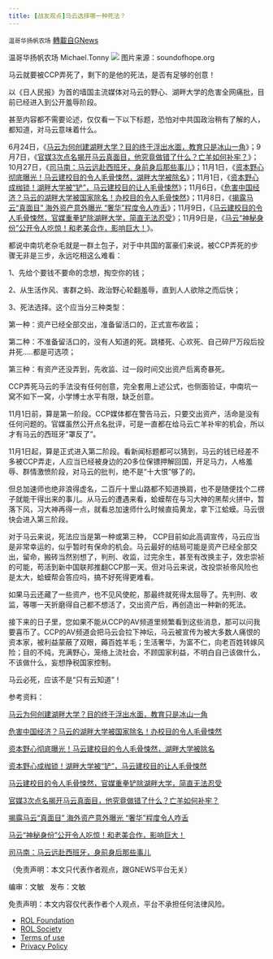 ```yaml
---
title: [战友观点]马云选择哪一种死法？
---
```

`温哥华扬帆农场` [轉載自GNews](https://gnews.org/zh-hans/1651986/)

温哥华扬帆农场  Michael.Tonny
![](https://assets.gnews.org/wp-content/uploads/2021/11/MAYUN.png)
图片来源：soundofhope.org

马云就要被CCP弄死了，剩下的是他的死法，是否有足够的创意！

以《日人民报》为首的墙国主流媒体对马云的野心、湖畔大学的危害全网痛批，目前已经进入到公开羞辱阶段。

甚至内容都不需要论述，仅仅看一下以下标题，恐怕对中共国政治稍有了解的人，都知道，对马云意味着什么。

6月24日，《[马云为何创建湖畔大学？目的终于浮出水面，教育只是冰山一角](https://www.ixigua.com/6977307936250921476?logTag=005379f92fb58fa26d61)》；9月7日，《[官媒3次点名揭开马云真面目，他究竟做错了什么？亡羊如何补牢？](https://www.ixigua.com/7005098124293341732?logTag=4d91245e38eafe584f28)》；10月27日，《[司马南：马云远赴西班牙，身前身后那些事儿](https://www.ixigua.com/7023609213117006368?logTag=108b79e2d0c80a931e3e)》；11月1日，《[资本野心彻底曝光！马云建校目的令人毛骨悚然，湖畔大学被除名](https://www.ixigua.com/7025481896494629390?logTag=67d79f63aa4290f20fdb)》；11月1日，《[资本野心成枷锁！湖畔大学被“铲”，马云建校目的让人毛骨悚然](https://www.ixigua.com/7025514107851768357?logTag=d28e0d57d5b0473f36f8)》；11月6日，《[危害中国经济？马云的湖畔大学被国家除名！办校目的令人毛骨悚然](https://www.ixigua.com/7027471582591189517?logTag=6e2952112389e961b100)》；11月8日，《[揭露马云“真面目” 海外资产意外曝光 “奢华”程度令人咋舌](https://www.ixigua.com/7028218495120867871?logTag=0080b619a875f50aaf94)》；11月9日，《[马云建校目的令人毛骨悚然，官媒重拳铲除湖畔大学，简直无法忍受](https://www.ixigua.com/7028494496526500360?logTag=f0e4d2d6f8291d14c0e4)》；11月9日是，《[马云“神秘身份”公开令人吃惊！和老美合作，影响巨大！](https://www.ixigua.com/7028427177590948388?logTag=90ef1dfe17599e505d08)》。

都说中南坑老杂毛就是一群土包子，对于中共国的富豪们来说，被CCP弄死的步骤无非是三步，永远吃相这么难看：

1、先给个要钱不要命的念想，掏空你的钱；

2、从生活作风、害群之蚂、政治野心轮翻羞辱，直到人人欲除之而后快；

3、死法选择。这个应当分三种类型：

第一种：资产已经全部交出，准备留活口的，正式宣布收监；

第二种：不准备留活口的，没有人知道的死。跳楼死、心欢死、自己碎尸万段后投井死…..都是可选项；

第三种：有资产还没弄到，先收监、过一段时间交出资产后离奇暴死。

CCP弄死马云的手法没有任何创意，完全套用上述公式，也侧面验证，中南坑一窝不如下一窝，小学博士水平有限，缺乏创意。

11月1日前，算是第一阶段。CCP媒体都在警告马云，只要交出资产，活命是没有任何问题的。官媒虽然公开点名批评，可是一直都在给马云亡羊补牢的机会，所以才有马云的西班牙“罩反了”。

11月1日起，算是正式进入第二阶段。看新闻标题都可以猜到，马云的钱已经差不多被CCP弄走，人应当已经被身边的20多位保镖押解回国，开足马力，人格羞辱、群情激愤阶段，对马云的批判，绝不是“十大恨”够了的。

但总加速师也绝非浪得虚名，二百斤十里山路都不知道换肩，也不是随便找个二楞子就能干得出来的事儿。从马云的遭遇来看，蛤蟆帮在与习大神的黑帮火拼中，暂落下风，习大神再得一点，就看总加速师什么时候直捣黄龙，拿下江蛤蟆。马云很快会进入第三阶段。

对于马云来说，死法应当是第一种或第三种， CCP目前如此高调宣传，马云应当是非常幸运的，似乎暂时有保命的机会。马云最好的结局可能是资产已经全部交出，留命，搬砖当然别想了，判刑、收监，过完余生，甚至有改换主子，效忠崇祯的可能，苟活到新中国联邦推翻CCP那一天。但对马云来说，改投崇祯帝风险也是太大，蛤蟆帮会答应吗，搞不好死得更难看。

如果马云还藏了一些资产，也不见风使舵，那最终就死得太屈辱了。先判刑、收监，等哪一天折磨得自己都不想活了，交出资产后，再创造出一种新的死法。

接下来的日子里，您如果不能从CCP的AV频道里频繁看到这些消息，那可以问我要喜币了。CCP的AV频道会把马云会拉下神坛，马云被宣传为被大多数人痛恨的资本家，被利益蒙蔽了双眼，薅百姓羊毛；生活奢华，为富不仁，向老百姓转嫁风险；目的不纯，充满野心，笼络上流社会，不顾国家利益，不明白自己该做什么，不该做什么，妄想挣税国家控制。

马云必死，应该不是“只有云知道”！

参考资料：

[马云为何创建湖畔大学？目的终于浮出水面，教育只是冰山一角](https://www.ixigua.com/6977307936250921476?logTag=005379f92fb58fa26d61)

[危害中国经济？马云的湖畔大学被国家除名！办校目的令人毛骨悚然](https://www.ixigua.com/7027471582591189517?logTag=6e2952112389e961b100)

[资本野心彻底曝光！马云建校目的令人毛骨悚然，湖畔大学被除名](https://www.ixigua.com/7025481896494629390?logTag=67d79f63aa4290f20fdb)

[资本野心成枷锁！湖畔大学被“铲”，马云建校目的让人毛骨悚然](https://www.ixigua.com/7025514107851768357?logTag=d28e0d57d5b0473f36f8)

[马云建校目的令人毛骨悚然，官媒重拳铲除湖畔大学，简直无法忍受](https://www.ixigua.com/7028494496526500360?logTag=f0e4d2d6f8291d14c0e4)

[官媒3次点名揭开马云真面目，他究竟做错了什么？亡羊如何补牢？](https://www.ixigua.com/7005098124293341732?logTag=4d91245e38eafe584f28)

[揭露马云“真面目” 海外资产意外曝光 “奢华”程度令人咋舌](https://www.ixigua.com/7028218495120867871?logTag=0080b619a875f50aaf94)

[马云“神秘身份”公开令人吃惊！和老美合作，影响巨大！](https://www.ixigua.com/7028427177590948388?logTag=90ef1dfe17599e505d08)

[司马南：马云远赴西班牙，身前身后那些事儿](https://www.ixigua.com/7023609213117006368?logTag=108b79e2d0c80a931e3e)

（免责声明：本文只代表作者观点，跟GNEWS平台无关）

编审：文敏   发布：文敏

 

免责声明：本文内容仅代表作者个人观点，平台不承担任何法律风险。

- [ROL Foundation](https://rolfoundation.org/)
- [ROL Society](https://rolsociety.org/)
- [Terms of use](https://gnews.org/terms-of-use-3/)
- [Privacy Policy](https://gnews.org/privacy-policy/)
